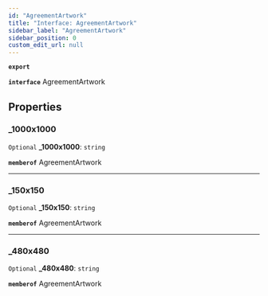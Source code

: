 ```yaml
---
id: "AgreementArtwork"
title: "Interface: AgreementArtwork"
sidebar_label: "AgreementArtwork"
sidebar_position: 0
custom_edit_url: null
---
```


**`export`**

**`interface`** AgreementArtwork

## Properties

### \_1000x1000

 `Optional` **\_1000x1000**: `string`

**`memberof`** AgreementArtwork

___

### \_150x150

 `Optional` **\_150x150**: `string`

**`memberof`** AgreementArtwork

___

### \_480x480

 `Optional` **\_480x480**: `string`

**`memberof`** AgreementArtwork

